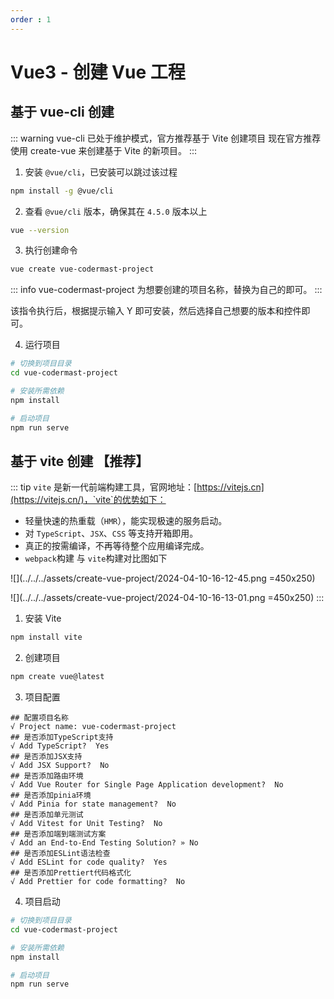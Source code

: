 ```yaml
---
order : 1
---
```


# Vue3 - 创建 Vue 工程

## 基于 vue-cli 创建

::: warning vue-cli 已处于维护模式，官方推荐基于 Vite 创建项目
现在官方推荐使用 create-vue 来创建基于 Vite 的新项目。 
:::

1. 安装 `@vue/cli`，已安装可以跳过该过程

```sh
npm install -g @vue/cli
```

2. 查看 `@vue/cli` 版本，确保其在 `4.5.0` 版本以上

```sh
vue --version
```

3. 执行创建命令

```sh
vue create vue-codermast-project
```

::: info 
vue-codermast-project 为想要创建的项目名称，替换为自己的即可。
:::

该指令执行后，根据提示输入 Y 即可安装，然后选择自己想要的版本和控件即可。

4. 运行项目

```sh
# 切换到项目目录
cd vue-codermast-project

# 安装所需依赖
npm install

# 启动项目
npm run serve
```

## 基于 vite 创建 【推荐】

::: tip 
`vite` 是新一代前端构建工具，官网地址：[https://vitejs.cn](https://vitejs.cn/)，`vite`的优势如下：

- 轻量快速的热重载（`HMR`），能实现极速的服务启动。
- 对 `TypeScript`、`JSX`、`CSS` 等支持开箱即用。
- 真正的按需编译，不再等待整个应用编译完成。
- `webpack`构建 与 `vite`构建对比图如下

![](../../../assets/create-vue-project/2024-04-10-16-12-45.png =450x250)

![](../../../assets/create-vue-project/2024-04-10-16-13-01.png =450x250)
:::

1. 安装 Vite 

```sh
npm install vite
```

2. 创建项目

```sh
npm create vue@latest
```

3. 项目配置

```text
## 配置项目名称
√ Project name: vue-codermast-project
## 是否添加TypeScript支持
√ Add TypeScript?  Yes
## 是否添加JSX支持
√ Add JSX Support?  No
## 是否添加路由环境
√ Add Vue Router for Single Page Application development?  No
## 是否添加pinia环境
√ Add Pinia for state management?  No
## 是否添加单元测试
√ Add Vitest for Unit Testing?  No
## 是否添加端到端测试方案
√ Add an End-to-End Testing Solution? » No
## 是否添加ESLint语法检查
√ Add ESLint for code quality?  Yes
## 是否添加Prettiert代码格式化
√ Add Prettier for code formatting?  No
```

4. 项目启动

```sh
# 切换到项目目录
cd vue-codermast-project

# 安装所需依赖
npm install

# 启动项目
npm run serve
```
